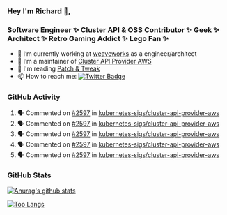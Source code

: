 ### Hey I'm Richard 👋, 

<h3 align="left">Software Engineer ✨ Cluster API & OSS Contributor ✨ Geek ✨ Architect ✨ Retro Gaming Addict ✨ Lego Fan ✨</h3>

- 🔭 I’m currently working at [weaveworks](https://github.com/weaveworks) as a engineer/architect
- 👯 I’m a maintainer of [Cluster API Provider AWS](https://github.com/kubernetes-sigs/cluster-api-provider-aws)
- 💬 I'm reading [Patch & Tweak](https://bjooks.com/products/patch-tweak-exploring-modular-synthesis)
- 📫 How to reach me: [![Twitter Badge](https://img.shields.io/badge/-@fruit_case-00acee?style=flat&logo=Twitter&logoColor=white)](https://twitter.com/intent/follow?screen_name=fruit_case "Follow on Twitter")

### GitHub Activity 

<!--START_SECTION:activity-->
1. 🗣 Commented on [#2597](https://github.com/kubernetes-sigs/cluster-api-provider-aws/issues/2597) in [kubernetes-sigs/cluster-api-provider-aws](https://github.com/kubernetes-sigs/cluster-api-provider-aws)
2. 🗣 Commented on [#2597](https://github.com/kubernetes-sigs/cluster-api-provider-aws/issues/2597) in [kubernetes-sigs/cluster-api-provider-aws](https://github.com/kubernetes-sigs/cluster-api-provider-aws)
3. 🗣 Commented on [#2597](https://github.com/kubernetes-sigs/cluster-api-provider-aws/issues/2597) in [kubernetes-sigs/cluster-api-provider-aws](https://github.com/kubernetes-sigs/cluster-api-provider-aws)
4. 🗣 Commented on [#2597](https://github.com/kubernetes-sigs/cluster-api-provider-aws/issues/2597) in [kubernetes-sigs/cluster-api-provider-aws](https://github.com/kubernetes-sigs/cluster-api-provider-aws)
5. 🗣 Commented on [#2597](https://github.com/kubernetes-sigs/cluster-api-provider-aws/issues/2597) in [kubernetes-sigs/cluster-api-provider-aws](https://github.com/kubernetes-sigs/cluster-api-provider-aws)
<!--END_SECTION:activity-->

### GitHub Stats

[![Anurag's github stats](https://github-readme-stats.vercel.app/api?username=richardcase&count_private=true&show_icons=true)](https://github.com/anuraghazra/github-readme-stats)

[![Top Langs](https://github-readme-stats.vercel.app/api/top-langs/?username=richardcase&hide=html&layout=compact)](https://github.com/anuraghazra/github-readme-stats)
